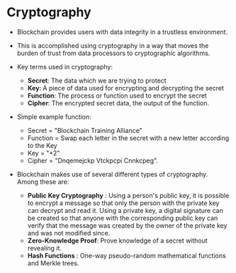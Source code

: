# Cryptography

* Blockchain provides users with data integrity in a trustless environment.
* This is accomplished using cryptography in a way that moves the burden of trust from data processors to cryptographic algorithms.
* Key terms used in cryptography:
  - **Secret**: The data which we are trying to protect
  - **Key**: A piece of data used for encrypting and decrypting the secret
  - **Function**: The process or function used to encrypt the secret
  - **Cipher**: The encrypted secret data, the output of the function.
* Simple example function:
  - Secret = "Blockchain Training Alliance"
  - Function = Swap each letter in the secret with a new letter according to the Key
  - Key = "+2"
  - Cipher = "Dnqemejckp Vtckpcpi Cnnkcpeg".
  
* Blockchain makes use of several different types of cryptography. Among these are:
   - **Public Key Cryptography** :
     Using a person's public key, it is possible to encrypt a message so that only the person with the private key can decrypt and read it. Using a private key, a digital signature can be created so that anyone with the corresponding public key can verify that the message was created by the owner of the private key and was not modified since.
   - **Zero-Knowledge Proof**:
     Prove knowledge of a secret without revealing it.
    - **Hash Functions** :
      One-way pseudo-random mathematical functions and Merkle trees.
